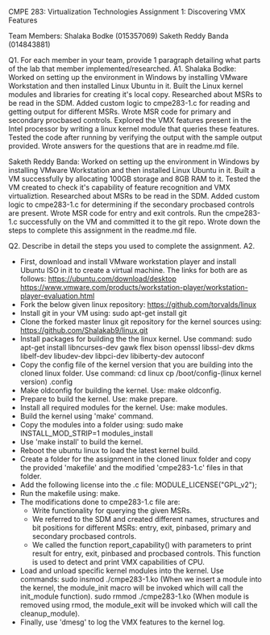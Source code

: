 CMPE 283: Virtualization Technologies 
Assignment 1: Discovering VMX Features

Team Members:
Shalaka Bodke (015357069)
Saketh Reddy Banda (014843881)

Q1. For each member in your team, provide 1 paragraph detailing what parts of the lab that member implemented/researched.
A1.
Shalaka Bodke:
Worked on setting up the environment in Windows by installing VMware Workstation and then installed Linux Ubuntu in it. Built the Linux kernel modules and libraries for creating it's local copy. Researched about MSRs to be read in the SDM. Added custom logic to cmpe283-1.c for reading and getting output for different MSRs. Wrote MSR code for primary and secondary procbased controls. Explored the VMX features present in the Intel processor by writing a linux kernel module that queries these features. Tested the code after running by verifying the output with the sample output provided. Wrote answers for the questions that are in readme.md file.

Saketh Reddy Banda:
Worked on setting up the environment in Windows by installing VMware Workstation and then installed Linux Ubuntu in it. Built a VM successfully by allocating 100GB storage and 8GB RAM to it. Tested the VM created to check it's capability of feature recognition and VMX virtualiztion. Researched about MSRs to be read in the SDM. Added custom logic to cmpe283-1.c for determining if the secondary procbased controls are present. Wrote MSR code for entry and exit controls. Run the cmpe283-1.c successfully on the VM and committed it to the git repo. Wrote down the steps to complete this assignment in the readme.md file.

Q2. Describe in detail the steps you used to complete the assignment. 
A2.
* First, download and install VMware workstation player and install Ubuntu ISO in it to create a virtual machine. The links for both are as follows:
    https://ubuntu.com/download/desktop
    https://www.vmware.com/products/workstation-player/workstation-player-evaluation.html
* Fork the below given linux repository:
    https://github.com/torvalds/linux
* Install git in your VM using: sudo apt-get install git
* Clone the forked master linux git repository for the kernel sources using: https://github.com/Shalakab9/linux.git
* Install packages for building the the linux kernel. Use command:
    sudo apt-get install libncurses-dev gawk flex bison openssl libssl-dev dkms libelf-dev libudev-dev libpci-dev libiberty-dev autoconf
* Copy the config file of the kernel version that you are building into the cloned linux folder. Use command: 
    cd linux
    cp /boot/config-(linux kernel version) .config
* Make oldconfig for building the kernel. Use: make oldconfig.
* Prepare to build the kernel. Use: make prepare.
* Install all required modules for the kernel. Use: make modules.
* Build the kernel using 'make' command.
* Copy the modules into a folder using: sudo make INSTALL_MOD_STRIP=1 modules_install
* Use 'make install' to build the kernel.
* Reboot the ubuntu linux to load the latest kernel build.
* Create a folder for the assignment in the cloned linux folder and copy the provided 'makefile' and the modified 'cmpe283-1.c' files in that folder.
* Add the following license into the .c file:
    MODULE_LICENSE("GPL_v2");
* Run the makefile using: make.
* The modifications done to cmpe283-1.c file are:
    * Write functionality for querying the given MSRs.
    * We referred to the SDM and created different names, structures and bit positions for different MSRs: entry, exit, pinbased, primary and secondary procbased controls.
    * We called the function report_capability() with parameters to print result for entry, exit, pinbased and procbased controls. This function is used to detect and print VMX capabilities of CPU.
* Load and unload specific kernel modules into the kernel. Use commands:
    sudo insmod ./cmpe283-1.ko (When we insert a module into the kernel, the module_init macro will be invoked which will call the init_module function).
    sudo rmmod ./cmpe283-1.ko (When module is removed using rmod, the module_exit will be invoked which will call the cleanup_module).
* Finally, use 'dmesg' to log the VMX features to the kernel log.


